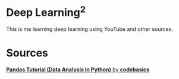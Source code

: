# Deep Learning<sup>2</sup>
 
This is me learning deep learning using YouTube and other sources.

# Sources

[**Pandas Tutorial (Data Analysis In Python)** by **codebasics**](https://youtube.com/playlist?list=PLeo1K3hjS3uuASpe-1LjfG5f14Bnozjwy)
